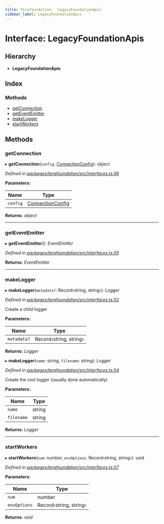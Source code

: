 ```yaml
---
title: Terafoundation: `LegacyFoundationApis`
sidebar_label: LegacyFoundationApis
---
```


# Interface: LegacyFoundationApis

## Hierarchy

* **LegacyFoundationApis**

## Index

### Methods

* [getConnection](legacyfoundationapis.md#getconnection)
* [getEventEmitter](legacyfoundationapis.md#geteventemitter)
* [makeLogger](legacyfoundationapis.md#makelogger)
* [startWorkers](legacyfoundationapis.md#startworkers)

## Methods

###  getConnection

▸ **getConnection**(`config`: [ConnectionConfig](connectionconfig.md)): *object*

*Defined in [packages/terafoundation/src/interfaces.ts:56](https://github.com/terascope/teraslice/blob/f95bb5556/packages/terafoundation/src/interfaces.ts#L56)*

**Parameters:**

Name | Type |
------ | ------ |
`config` | [ConnectionConfig](connectionconfig.md) |

**Returns:** *object*

___

###  getEventEmitter

▸ **getEventEmitter**(): *EventEmitter*

*Defined in [packages/terafoundation/src/interfaces.ts:55](https://github.com/terascope/teraslice/blob/f95bb5556/packages/terafoundation/src/interfaces.ts#L55)*

**Returns:** *EventEmitter*

___

###  makeLogger

▸ **makeLogger**(`metadata?`: Record‹string, string›): *Logger*

*Defined in [packages/terafoundation/src/interfaces.ts:52](https://github.com/terascope/teraslice/blob/f95bb5556/packages/terafoundation/src/interfaces.ts#L52)*

Create a child logger

**Parameters:**

Name | Type |
------ | ------ |
`metadata?` | Record‹string, string› |

**Returns:** *Logger*

▸ **makeLogger**(`name`: string, `filename`: string): *Logger*

*Defined in [packages/terafoundation/src/interfaces.ts:54](https://github.com/terascope/teraslice/blob/f95bb5556/packages/terafoundation/src/interfaces.ts#L54)*

Create the root logger (usually done automatically)

**Parameters:**

Name | Type |
------ | ------ |
`name` | string |
`filename` | string |

**Returns:** *Logger*

___

###  startWorkers

▸ **startWorkers**(`num`: number, `envOptions`: Record‹string, string›): *void*

*Defined in [packages/terafoundation/src/interfaces.ts:57](https://github.com/terascope/teraslice/blob/f95bb5556/packages/terafoundation/src/interfaces.ts#L57)*

**Parameters:**

Name | Type |
------ | ------ |
`num` | number |
`envOptions` | Record‹string, string› |

**Returns:** *void*
